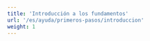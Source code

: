 ```yaml
---
title: 'Introducción a los fundamentos'
url: '/es/ayuda/primeros-pasos/introduccion'
weight: 1
---
```

